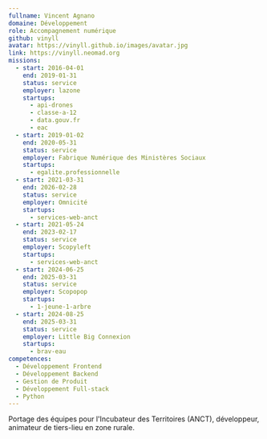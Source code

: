 ```yaml
---
fullname: Vincent Agnano
domaine: Développement
role: Accompagnement numérique
github: vinyll
avatar: https://vinyll.github.io/images/avatar.jpg
link: https://vinyll.neomad.org
missions:
  - start: 2016-04-01
    end: 2019-01-31
    status: service
    employer: lazone
    startups:
      - api-drones
      - classe-a-12
      - data.gouv.fr
      - eac
  - start: 2019-01-02
    end: 2020-05-31
    status: service
    employer: Fabrique Numérique des Ministères Sociaux
    startups:
      - egalite.professionnelle
  - start: 2021-03-31
    end: 2026-02-28
    status: service
    employer: Omnicité
    startups:
      - services-web-anct
  - start: 2021-05-24
    end: 2023-02-17
    status: service
    employer: Scopyleft
    startups:
      - services-web-anct
  - start: 2024-06-25
    end: 2025-03-31
    status: service
    employer: Scopopop
    startups:
      - 1-jeune-1-arbre
  - start: 2024-08-25
    end: 2025-03-31
    status: service
    employer: Little Big Connexion
    startups:
      - brav-eau
competences:
  - Développement Frontend
  - Développement Backend
  - Gestion de Produit
  - Développement Full-stack
  - Python
---
```

Portage des équipes pour l'Incubateur des Territoires (ANCT), développeur, animateur de tiers-lieu en zone rurale.